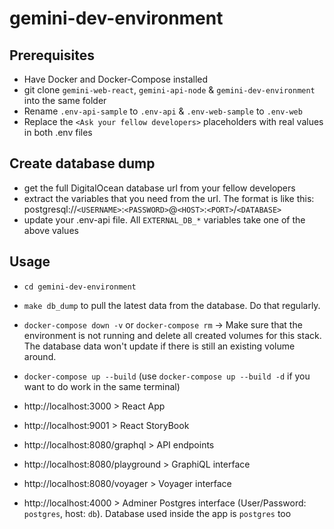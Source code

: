 # gemini-dev-environment

## Prerequisites

- Have Docker and Docker-Compose installed
- git clone `gemini-web-react`, `gemini-api-node` & `gemini-dev-environment` into the same folder
- Rename `.env-api-sample` to `.env-api` & `.env-web-sample` to `.env-web`
- Replace the `<Ask your fellow developers>` placeholders with real values in both .env files

## Create database dump

- get the full DigitalOcean database url from your fellow developers
- extract the variables that you need from the url. The format is like this:
  postgresql://`<USERNAME>`:`<PASSWORD>`@`<HOST>`:`<PORT>`/`<DATABASE>`
- update your .env-api file. All `EXTERNAL_DB_*` variables take one of the above values

## Usage

- `cd gemini-dev-environment`
- `make db_dump` to pull the latest data from the database. Do that regularly.
- `docker-compose down -v` or `docker-compose rm` -> Make sure that the environment is not running and delete all created volumes for this stack. The database data won't update if there is still an existing volume around.
- `docker-compose up --build` (use `docker-compose up --build -d` if you want to do work in the same terminal)

- http://localhost:3000 > React App
- http://localhost:9001 > React StoryBook

- http://localhost:8080/graphql > API endpoints
- http://localhost:8080/playground > GraphiQL interface
- http://localhost:8080/voyager > Voyager interface
- http://localhost:4000 > Adminer Postgres interface (User/Password: `postgres`, host: `db`). Database used inside the app is `postgres` too

